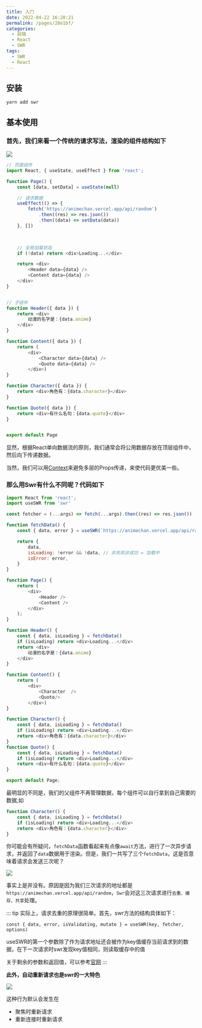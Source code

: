 ```yaml
---
title: 入门
date: 2022-04-22 16:28:21
permalink: /pages/28e1bf/
categories:
  - 前端
  - React
  - SWR
tags:
  - SWR
  - React
---
```




## 安装
```
yarn add swr
```

##  基本使用

### 首先，我们来看一个传统的请求写法，渲染的组件结构如下

![](https://s2.loli.net/2022/04/23/3SZnw1kzGKIjU9o.png)

```javascript
// 页面组件
import React, { useState, useEffect } from 'react';

function Page() {
    const [data, setData] = useState(null)

    // 请求数据
    useEffect(() => {
        fetch('https://animechan.vercel.app/api/random')
            .then((res) => res.json())
            .then((data) => setData(data))
    }, [])

    

    // 全局加载状态
    if (!data) return <div>Loading...</div>

    return <div>
        <Header data={data} />
        <Content data={data} />
    </div>
}


// 子组件
function Header({ data }) {
    return <div>
        动漫的名字是：{data.anime}
    </div>
}

function Content({ data }) {
    return (
        <div>
            <Character data={data} />
            <Quote data={data} />
        </div>)
}

function Character({ data }) {
    return <div>角色有：{data.character}</div>
}

function Quote({ data }) {
    return <div>有什么名句：{data.quote}</div>
}


export default Page

```

显然，根据React单向数据流的原则，我们通常会将公用数据存放在顶层组件中，然后向下传递数据。

当然，我们可以用[Context](https://reactjs.org/docs/context.html)来避免多层的Props传递，来使代码更优美一些。


### 那么用Swr有什么不同呢？代码如下

```js
import React from 'react';
import useSWR from 'swr'

const fetcher = (...args) => fetch(...args).then((res) => res.json())

function fetchData() {
    const { data, error } = useSWR(`https://animechan.vercel.app/api/random`, fetcher)  // useSWR的第一个参数会传入fetcher方法中

    return {
        data,
        isLoading: !error && !data, // 非失败非成功 = 加载中
        isError: error,
    }
}

function Page() {
    return (
        <div>
            <Header />
            <Content />
        </div>
    );
}

function Header() {
    const { data, isLoading } = fetchData()
    if (isLoading) return <div>Loading...</div>
    return <div>
        动漫的名字是：{data.anime}
    </div>
}

function Content() {
    return (
        <div>
            <Character  />
            <Quote/>
        </div>)
}

function Character() {
    const { data, isLoading } = fetchData()
    if (isLoading) return <div>Loading...</div>
    return <div>角色有：{data.character}</div>
}
function Quote() {
    const { data, isLoading } = fetchData()
    if (isLoading) return <div>Loading...</div>
    return <div>有什么名句：{data.quote}</div>
}

export default Page;
```

最明显的不同是，我们的父组件不再管理数据，每个组件可以自行拿到自己需要的数据,如

```js
function Character() {
    const { data, isLoading } = fetchData()
    if (isLoading) return <div>Loading...</div>
    return <div>角色有：{data.character}</div>
}
```

你可能会有所疑问，`fetchData`函数看起来有点像`await`方法，进行了一次异步请求，并返回了`data`数据用于渲染。但是，我们一共写了三个`fetchData`，这是否意味着请求会发送三次呢？

![](https://s2.loli.net/2022/04/23/VnFB8WT9skYdxp2.png)

事实上是并没有。原因是因为我们三次请求的地址都是`https://animechan.vercel.app/api/random`，`Swr`会对这三次请求进行`去重、缓存、共享`处理。

::: tip
实际上，请求去重的原理很简单。首先，swr方法的结构具体如下：

`const { data, error, isValidating, mutate } = useSWR(key, fetcher, options)`

useSWR的第一个参数除了作为请求地址还会被作为key值缓存当前请求到的数据，在下一次请求时swr发现key值相同，则读取缓存中的值

关于剩余的参数和返回值，可以参考[官网](https://swr.bootcss.com/docs/options)
:::

**此外，自动重新请求也是swr的一大特色**

![](https://s2.loli.net/2022/04/23/P8ksOa9wXJ2Mrtq.gif)

这种行为默认会发生在
- 聚焦时重新请求
- 重新连接时重新请求

